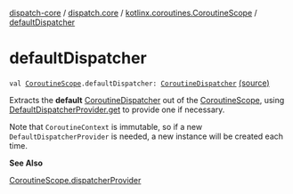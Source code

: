 [dispatch-core](../../index.md) / [dispatch.core](../index.md) / [kotlinx.coroutines.CoroutineScope](index.md) / [defaultDispatcher](./default-dispatcher.md)

# defaultDispatcher

`val `[`CoroutineScope`](https://kotlin.github.io/kotlinx.coroutines/kotlinx-coroutines-core/kotlinx.coroutines/-coroutine-scope/index.html)`.defaultDispatcher: `[`CoroutineDispatcher`](https://kotlin.github.io/kotlinx.coroutines/kotlinx-coroutines-core/kotlinx.coroutines/-coroutine-dispatcher/index.html) [(source)](https://github.com/RBusarow/Dispatch/tree/master/dispatch-core/src/main/java/dispatch/core/CoroutineScopeExt.kt#L30)

Extracts the **default** [CoroutineDispatcher](https://kotlin.github.io/kotlinx.coroutines/kotlinx-coroutines-core/kotlinx.coroutines/-coroutine-dispatcher/index.html) out of the [CoroutineScope](https://kotlin.github.io/kotlinx.coroutines/kotlinx-coroutines-core/kotlinx.coroutines/-coroutine-scope/index.html),
using [DefaultDispatcherProvider.get](../-default-dispatcher-provider/get.md) to provide one if necessary.

Note that `CoroutineContext` is immutable, so if a new `DefaultDispatcherProvider` is needed,
a new instance will be created each time.

**See Also**

[CoroutineScope.dispatcherProvider](dispatcher-provider.md)

